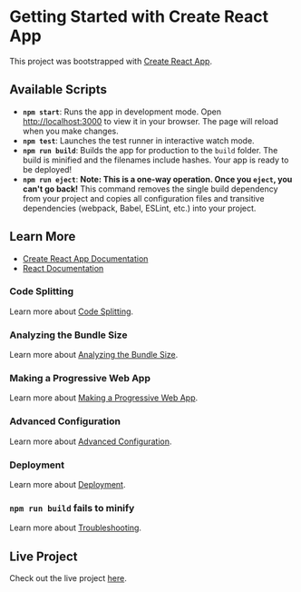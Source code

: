 # Getting Started with Create React App

This project was bootstrapped with [Create React App](https://github.com/facebook/create-react-app).

## Available Scripts

- **`npm start`**: Runs the app in development mode. Open [http://localhost:3000](http://localhost:3000) to view it in your browser. The page will reload when you make changes.
- **`npm test`**: Launches the test runner in interactive watch mode.
- **`npm run build`**: Builds the app for production to the `build` folder. The build is minified and the filenames include hashes. Your app is ready to be deployed!
- **`npm run eject`**: **Note: This is a one-way operation. Once you `eject`, you can't go back!** This command removes the single build dependency from your project and copies all configuration files and transitive dependencies (webpack, Babel, ESLint, etc.) into your project.

## Learn More

- [Create React App Documentation](https://facebook.github.io/create-react-app/docs/getting-started)
- [React Documentation](https://reactjs.org/)

### Code Splitting

Learn more about [Code Splitting](https://facebook.github.io/create-react-app/docs/code-splitting).

### Analyzing the Bundle Size

Learn more about [Analyzing the Bundle Size](https://facebook.github.io/create-react-app/docs/analyzing-the-bundle-size).

### Making a Progressive Web App

Learn more about [Making a Progressive Web App](https://facebook.github.io/create-react-app/docs/making-a-progressive-web-app).

### Advanced Configuration

Learn more about [Advanced Configuration](https://facebook.github.io/create-react-app/docs/advanced-configuration).

### Deployment

Learn more about [Deployment](https://facebook.github.io/create-react-app/docs/deployment).

### `npm run build` fails to minify

Learn more about [Troubleshooting](https://facebook.github.io/create-react-app/docs/troubleshooting#npm-run-build-fails-to-minify).

## Live Project

Check out the live project [here](https://portfolio-react-app-olv9.vercel.app/).
